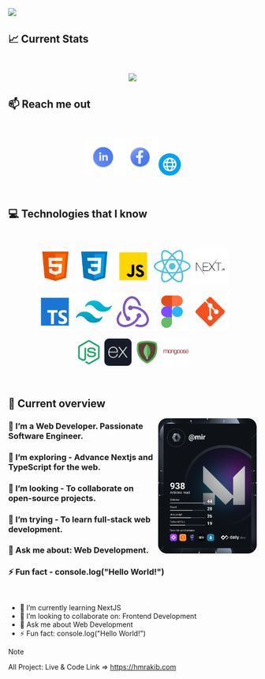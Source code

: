 <a href="https://www.hmrakib.com/">
<img src="https://i.ibb.co/QvFnfXT/github-cover.png" />
</a>

## :chart_with_upwards_trend: Current Stats

<br />

<p align="center">
  <img width="60%" src="https://github-readme-streak-stats.herokuapp.com?user=hrmrakib&theme=react&hide_border=true&background=0D1117&stroke=0D1117&fire=FF1CF7&sideLabels=00F0FF&currStreakNum=FF1CF7&ring=FF1CF7&currStreakLabel=FF1CF7&sideNums=00F0FF" />
</p>

## :mailbox: Reach me out

<br />

[<p align="center"><img height="75" src="https://github.com/hrmrakib/hrmrakib/blob/main/images/10464412.png">](https://www.linkedin.com/in/hrmrakib)[<img height="75" src="https://github.com/hrmrakib/hrmrakib/blob/main/images/10464408.png">](https://www.facebook.com/hrmrakib)[<img height="45" style="border: 2 solid white;" src="https://github.com/hrmrakib/hrmrakib/blob/main/images/internet.png"> </p>](https://www.hmrakib.com)

<br />

## :computer: Technologies that I know

<br>
<p align="center">
<img height="75" src="https://github.com/hrmrakib/hrmrakib/blob/main/images/tech/html.png"/>
<img height="75" src="https://github.com/hrmrakib/hrmrakib/blob/main/images/tech/css.png"/>
<img height="75" src="https://github.com/hrmrakib/hrmrakib/blob/main/images/tech/javascript.png"/>
<img height="75" src="https://github.com/hrmrakib/hrmrakib/blob/main/images/tech/reactjs.png"/>
<img height="75" src="https://github.com/hrmrakib/hrmrakib/blob/main/images/tech/nextjs.png"/>


</p>

<p align="center">
<img height="75" src="https://github.com/hrmrakib/hrmrakib/blob/main/images/tech/typescript.png"/>
<img height="75" src="https://github.com/hrmrakib/hrmrakib/blob/main/images/tech/tailwind.png"/>
<img height="75" src="https://github.com/hrmrakib/hrmrakib/blob/main/images/tech/redux.png"/>
<img height="75" src="https://github.com/hrmrakib/hrmrakib/blob/main/images/tech/figma.png"/>
<img height="75" src="https://github.com/hrmrakib/hrmrakib/blob/main/images/tech/git.png"/>
</p>

<p align="center">
<img height="55" src="https://github.com/hrmrakib/hrmrakib/blob/main/images/tech/nodejs.png"/>
<img height="55" src="https://github.com/hrmrakib/hrmrakib/blob/main/images/tech/express.png" "Expressjs"/>
<img height="55" src="https://github.com/hrmrakib/hrmrakib/blob/main/images/tech/mongodb.png"/>
<img height="55" src="https://github.com/hrmrakib/hrmrakib/blob/main/images/tech/mongoose.png"/>

</p>

<p align="center">

</p><br/>

## :eyes: Current overview

<div align="left">
<a href="https://app.daily.dev/mir"><img align="right" src="https://github.com/mir-hussain/mir-hussain/blob/main/devcard.svg" width="200" alt="Mir Hussain's Dev Card"/></a>
</div>

### 🔭 I’m a Web Developer. Passionate Software Engineer.
### 🌱 I’m exploring - Advance Nextjs and TypeScript for the web. 
### 👯 I’m looking - To collaborate on open-source projects. 
### 🤔 I’m trying - To learn full-stack web development. 
### 💬 Ask me about: Web Development.
### ⚡ Fun fact - console.log("Hello World!")


<br />


- 🌱 I’m currently learning NextJS 
- 👯 I’m looking to collaborate on: Frontend Development 
- 💬 Ask me about Web Development 
- ⚡ Fun fact: console.log("Hello World!") 

> [!NOTE]
> All Project: Live & Code Link => https://hmrakib.com

